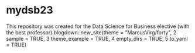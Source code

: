 # mydsb23
This repository was created for the Data Science for Business elective (with the best professor).blogdown::new_site(theme = "MarcusVirg/forty",
2 sample = TRUE,
3 theme_example = TRUE,
4 empty_dirs = TRUE,
5 to_yaml = TRUE)
